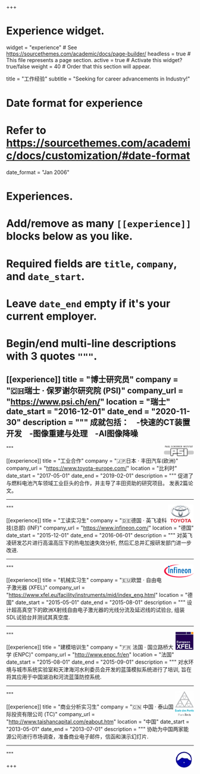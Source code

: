 +++
# Experience widget.
widget = "experience"  # See https://sourcethemes.com/academic/docs/page-builder/
headless = true  # This file represents a page section.
active = true  # Activate this widget? true/false
weight = 40  # Order that this section will appear.

title = "工作经验"
subtitle = "Seeking for career advancements in Industry!"

# Date format for experience
#   Refer to https://sourcethemes.com/academic/docs/customization/#date-format
date_format = "Jan 2006"

# Experiences.
#   Add/remove as many `[[experience]]` blocks below as you like.
#   Required fields are `title`, `company`, and `date_start`.
#   Leave `date_end` empty if it's your current employer.
#   Begin/end multi-line descriptions with 3 quotes `"""`.
[[experience]]
  title = "博士研究员"
  company = "🇨🇭瑞士 · 保罗谢尔研究院 (PSI)"
  company_url = "https://www.psi.ch/en/"
  location = "瑞士"
  date_start = "2016-12-01"
  date_end = "2020-11-30"
  description = """
 成就包括：
   -快速的CT装置开发
   -图像重建与处理
   -AI图像降噪
   ---  
  <img src="https://github.com/XuHongCN/academia/raw/master/static/img/psi.png" style="float:right" width="80px">
  """

[[experience]]
  title = "工业合作"
  company = "🇯🇵日本 · 丰田汽车(欧洲)"
  company_url = "https://www.toyota-europe.com/"
  location = "比利时"
  date_start = "2017-05-01"
  date_end = "2019-02-01"
  description = """
  促进了与燃料电池汽车领域工业巨头的合作，并主导了丰田资助的研究项目。 发表2篇论文。

  ---  
  <img src="https://github.com/XuHongCN/academia/raw/master/static/img/toyota.png" style="float:right" width="70px">
  """

[[experience]]
  title = "工读实习生"
  company = "🇩🇪德国 · 英飞凌科技(总部) (INF)"
  company_url = "https://www.infineon.com/"
  location = "德国"
  date_start = "2015-12-01"
  date_end = "2016-06-01"
  description = """
  对英飞凌研发芯片进行高温高压下的热电加速失效分析, 然后汇总并汇报研发部门进一步改进.

  ---  
  <img src="https://github.com/XuHongCN/academia/raw/master/static/img/infineon.png" style="float:right" width="80px">
  """

[[experience]]
  title = "机械实习生"
  company = "🇪🇺欧盟 · 自由电子激光器 (XFEL)"
  company_url = "https://www.xfel.eu/facility/instruments/mid/index_eng.html"
  location = "德国"
  date_start = "2015-05-01"
  date_end = "2015-08-01"
  description = """
  设计超高真空下的欧洲X射线自由电子激光器的光线分流及延迟线的试验台, 组装SDL试验台并测试其真空度.
  
  ---  
  <img src="https://github.com/XuHongCN/academia/raw/master/static/img/xfel.png" style="float:right" width="50px">
  """
  
  [[experience]]
  title = "建模培训生"
  company = ":fr: 法国 · 国立路桥大学 (ENPC)"
  company_url = "http://www.enpc.fr/en"
  location = "法国"
  date_start = "2015-08-01"
  date_end = "2015-09-01"
  description = """
  对水环境与城市系统实验室和天津海河水利委员会开发的蓝藻模拟系统进行了培训, 旨在将其应用于中国湖泊和河流蓝藻防控系统.
  
  ---  
  <img src="https://github.com/XuHongCN/academia/raw/master/static/img/enpc.png" style="float:right" width="50px">
  """
  
  [[experience]]
  title = "商业分析实习生"
  company = ":cn: 中国 · 泰山国际投资有限公司 (TC)"
  company_url = "http://www.taishancapital.com/eabout.htm"
  location = "中国"
  date_start = "2013-05-01"
  date_end = "2013-07-01"
  description = """
  协助为中国两家能源公司进行市场调查，准备商业电子邮件，信函和演示幻灯片.
  
  ---  
  <img src="https://github.com/XuHongCN/academia/raw/master/static/img/taishan.png" style="float:right" width="50px">
  """
  
+++
